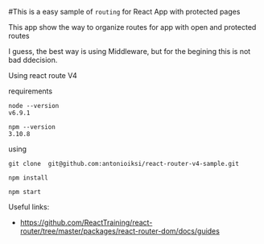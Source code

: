 #This is a easy sample of `routing` for React App with protected pages


This app show the way to organize routes for app with open and protected routes

I guess, the best way is using Middleware, but for the begining this is not bad ddecision.


Using react route V4

requirements
```commandline
node --version
v6.9.1

npm --version
3.10.8
```


using

```commandline
git clone  git@github.com:antonioiksi/react-router-v4-sample.git

npm install

npm start
```


Useful links:
- https://github.com/ReactTraining/react-router/tree/master/packages/react-router-dom/docs/guides

